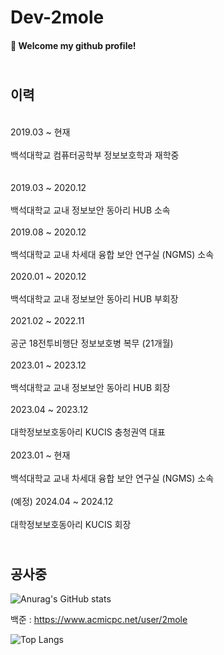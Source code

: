 # Dev-2mole
   
####  :wave: Welcome my github profile!        
    
## <br> 이력 </br>   
<br> 2019.03 ~ 현재</br><br> 백석대학교 컴퓨터공학부 정보보호학과 재학중</br>  
<br> 2019.03 ~ 2020.12 </br><br>  백석대학교 교내 정보보안 동아리 HUB 소속 </br>
<br> 2019.08 ~ 2020.12 </br><br>  백석대학교 교내 차세대 융합 보안 연구실 (NGMS) 소속 </br>
<br> 2020.01 ~ 2020.12 </br><br>  백석대학교 교내 정보보안 동아리 HUB 부회장 </br>
<br> 2021.02 ~ 2022.11 </br><br>  공군 18전투비행단 정보보호병 복무 (21개월) </br>
<br> 2023.01 ~ 2023.12 </br><br>  백석대학교 교내 정보보안 동아리 HUB 회장 </br>
<br> 2023.04 ~ 2023.12 </br><br>  대학정보보호동아리 KUCIS 충청권역 대표 </br>
<br> 2023.01 ~ 현재     </br><br>  백석대학교 교내 차세대 융합 보안 연구실 (NGMS) 소속 </br>
<br> (예정) 2024.04 ~ 2024.12 </br><br> 대학정보보호동아리 KUCIS 회장 </br> 
   
## <br> 공사중 </br>
![Anurag's GitHub stats](https://github-readme-stats.vercel.app/api?username=Dev-2mole&show_icons=true&theme=radical)
 
      
백준 :
https://www.acmicpc.net/user/2mole
   

![Top Langs](https://github-readme-stats.vercel.app/api/top-langs/?username=Dev-2mole&layout=compact)
    
